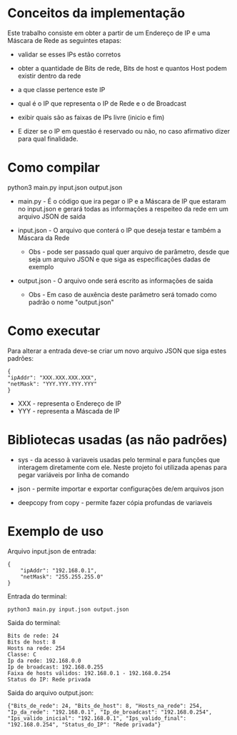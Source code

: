 <!-- Este projeto pode ser encontrado no GitHub atráves deste link: https://github.com/hmarcuzzo/redes1_IP -->

# Conceitos da implementação

Este trabalho consiste em obter a partir de um Endereço de IP e uma Máscara de Rede as seguintes etapas:
 * validar se esses IPs estão corretos
 
 * obter a quantidade de Bits de rede, Bits de host e quantos Host podem existir dentro da rede

 * a que classe pertence este IP
 
 * qual é o IP que representa o IP de Rede e o de Broadcast
 
 * exibir quais são as faixas de IPs livre (inicio e fim)      
 
 * E dizer se o IP em questão é reservado ou não, no caso afirmativo dizer para qual finalidade.          

# Como compilar

python3 main.py input.json output.json

* main.py - É o código que ira pegar o IP e a Máscara de IP que estaram no input.json e gerará todas as informações a respeiteo da rede em um arquivo JSON de saida

* input.json - O arquivo que conterá o IP que deseja testar e também a Máscara da Rede

    * Obs - pode ser passado qual quer arquivo de parâmetro, desde que seja um arquivo JSON e que siga as especificações dadas de exemplo

* output.json - O arquivo onde será escrito as informações de saida

    * Obs - Em caso de auxência deste parâmetro será tomado como padrão o nome "output.json"

# Como executar

Para alterar a entrada deve-se criar um novo arquivo JSON que siga estes padrões:

    { 
    "ipAddr": "XXX.XXX.XXX.XXX", 
    "netMask": "YYY.YYY.YYY.YYY"
    }

* XXX - representa o Endereço de IP
* YYY - representa a Máscada de IP

# Bibliotecas usadas (as não padrões)

* sys - da acesso à variaveis usadas pelo terminal e para funções que interagem diretamente com ele. Neste projeto foi utilizada apenas para pegar variáveis por linha de comando

* json - permite importar e exportar configurações de/em arquivos json

* deepcopy from copy - permite fazer cópia profundas de variaveis

# Exemplo de uso

Arquivo input.json de entrada:
```
{
    "ipAddr": "192.168.0.1",
    "netMask": "255.255.255.0"
}
```

Entrada do terminal:
```
python3 main.py input.json output.json
```

Saida do terminal:
```
Bits de rede: 24
Bits de host: 8
Hosts na rede: 254
Classe: C
Ip da rede: 192.168.0.0
Ip de broadcast: 192.168.0.255
Faixa de hosts válidos: 192.168.0.1 - 192.168.0.254
Status do IP: Rede privada
```

Saida do arquivo output.json:
```
{"Bits_de_rede": 24, "Bits_de_host": 8, "Hosts_na_rede": 254, "Ip_da_rede": "192.168.0.1", "Ip_de_broadcast": "192.168.0.254", "Ips_valido_inicial": "192.168.0.1", "Ips_valido_final": "192.168.0.254", "Status_do_IP": "Rede privada"}
```
